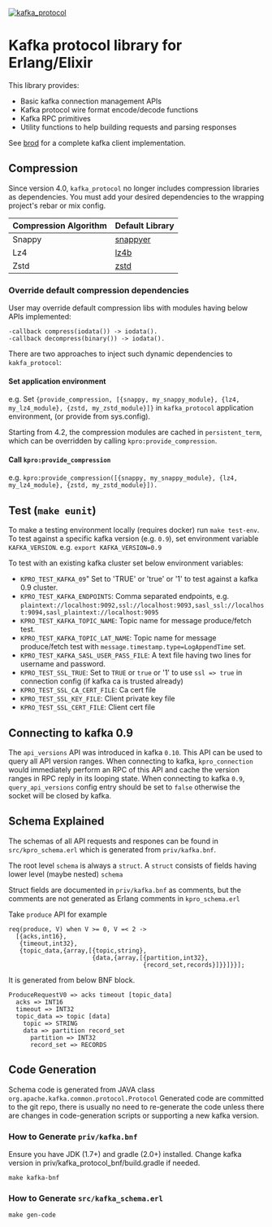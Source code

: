 [![kafka_protocol](https://github.com/kafka4beam/kafka_protocol/actions/workflows/ci.yml/badge.svg)](https://github.com/kafka4beam/kafka_protocol/actions/workflows/ci.yml)

# Kafka protocol library for Erlang/Elixir

This library provides:

* Basic kafka connection management APIs
* Kafka protocol wire format encode/decode functions
* Kafka RPC primitives
* Utility functions to help building requests and parsing responses

See [brod](https://github.com/kafka4beam/brod) for a complete kafka client implementation.

## Compression

Since version 4.0, `kafka_protocol` no longer includes compression libraries as dependencies.
You must add your desired dependencies to the wrapping project's rebar or mix config.

| Compression Algorithm | Default Library                                    |
|-----------------------|----------------------------------------------------|
| Snappy                | [snappyer](https://github.com/kafka4beam/snappyer) |
| Lz4                   | [lz4b](https://github.com/kafka4beam/lz4b)         |
| Zstd                  | [zstd](https://github.com/silviucpp/ezstd)         |

### Override default compression dependencies

User may override default compression libs with modules having below APIs implemented:

```
-callback compress(iodata()) -> iodata().
-callback decompress(binary()) -> iodata().
```

There are two approaches to inject such dynamic dependencies to `kakfa_protocol`:

#### Set application environment

e.g. Set `{provide_compression, [{snappy, my_snappy_module}, {lz4, my_lz4_module}, {zstd, my_zstd_module}]}`
in `kafka_protocol` application environment, (or provide from sys.config).

Starting from 4.2, the compression modules are cached in `persistent_term`, which can be overridden by calling `kpro:provide_compression`.

#### Call `kpro:provide_compression`

e.g. `kpro:provide_compression([{snappy, my_snappy_module}, {lz4, my_lz4_module}, {zstd, my_zstd_module}]).`

## Test (`make eunit`)

To make a testing environment locally (requires docker) run `make test-env`.
To test against a specific kafka version (e.g. `0.9`), set environment variable `KAFKA_VERSION`. e.g. `export KAFKA_VERSION=0.9`

To test with an existing kafka cluster set below environment variables:

- `KPRO_TEST_KAFKA_09`" Set to 'TRUE' or 'true' or '1' to test against a kafka 0.9 cluster.
- `KPRO_TEST_KAFKA_ENDPOINTS`: Comma separated endpoints, e.g. `plaintext://localhost:9092,ssl://localhost:9093,sasl_ssl://localhost:9094,sasl_plaintext://localhost:9095`
- `KPRO_TEST_KAFKA_TOPIC_NAME`: Topic name for message produce/fetch test.
- `KPRO_TEST_KAFKA_TOPIC_LAT_NAME`: Topic name for message produce/fetch test with `message.timestamp.type=LogAppendTime` set.
- `KPRO_TEST_KAFKA_SASL_USER_PASS_FILE`: A text file having two lines for username and password.
- `KPRO_TEST_SSL_TRUE`: Set to `TRUE` or `true` or '1' to use `ssl => true` in connection config (if kafka ca is trusted already)
- `KPRO_TEST_SSL_CA_CERT_FILE`: Ca cert file
- `KPRO_TEST_SSL_KEY_FILE`: Client private key file
- `KPRO_TEST_SSL_CERT_FILE`: Client cert file

## Connecting to kafka 0.9

The `api_versions` API was introduced in kafka `0.10`.
This API can be used to query all API version ranges.
When connecting to kafka, `kpro_connection` would immediately perform an RPC of this API
and cache the version ranges in RPC reply in its looping state.
When connecting to kafka `0.9`, `query_api_versions` config entry should be set to `false`
otherwise the socket will be closed by kafka.

## Schema Explained

The schemas of all API requests and respones can be found in `src/kpro_schema.erl`
which is generated from `priv/kafka.bnf`.

The root level `schema` is always a `struct`.
A `struct` consists of fields having lower level (maybe nested) `schema`

Struct fields are documented in `priv/kafka.bnf` as comments,
but the comments are not generated as Erlang comments in `kpro_schema.erl`

Take `produce` API for example

```
req(produce, V) when V >= 0, V =< 2 ->
  [{acks,int16},
   {timeout,int32},
   {topic_data,{array,[{topic,string},
                       {data,{array,[{partition,int32},
                                     {record_set,records}]}}]}}];
```

It is generated from below BNF block.

```
ProduceRequestV0 => acks timeout [topic_data]
  acks => INT16
  timeout => INT32
  topic_data => topic [data]
    topic => STRING
    data => partition record_set
      partition => INT32
      record_set => RECORDS
```

## Code Generation

Schema code is generated from JAVA class `org.apache.kafka.common.protocol.Protocol`
Generated code are committed to the git repo, there is usually no need to re-generate
the code unless there are changes in code-generation scripts or supporting a new kafka version.

### How to Generate `priv/kafka.bnf`

Ensure you have JDK (1.7+) and gradle (2.0+) installed.
Change kafka version in priv/kafka_protocol_bnf/build.gradle if needed.

```
make kafka-bnf
```

### How to Generate `src/kafka_schema.erl`

```
make gen-code
```
